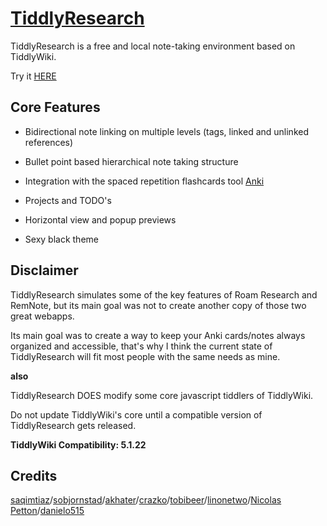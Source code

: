 # [TiddlyResearch](https://kebifurai.github.io/TiddlyResearch)

TiddlyResearch is a free and local note-taking environment based on TiddlyWiki.

Try it [HERE](https://kebifurai.github.io/TiddlyResearch)

## Core Features

* Bidirectional note linking on multiple levels (tags, linked and unlinked references)

* Bullet point based hierarchical note taking structure

* Integration with the spaced repetition flashcards tool [Anki](https://apps.ankiweb.net/)

* Projects and TODO's

* Horizontal view and popup previews

* Sexy black theme

## Disclaimer

TiddlyResearch simulates some of the key features of Roam Research and RemNote, but its main goal was not to create another copy of those two great webapps.

Its main goal was to create a way to keep your Anki cards/notes always organized and accessible, that's why I think the current state of TiddlyResearch will fit most people with the same needs as mine.

**also**

TiddlyResearch DOES modify some core javascript tiddlers of TiddlyWiki.

Do not update TiddlyWiki's core until a compatible version of TiddlyResearch gets released.

**TiddlyWiki Compatibility: 5.1.22**

## Credits

[saqimtiaz](https://saqimtiaz.github.io/sq-tw/streams.html)/[sobjornstad](https://sobjornstad.github.io/TiddlyRemember/)/[akhater](https://akhater.github.io/drift/)/[crazko](https://github.com/crazko/krystal)/[tobibeer](http://tobibeer.github.io/tw5-plugins/#Plugins)/[linonetwo](https://onetwo.ren/wiki/#:Index)/[Nicolas Petton](https://nicolas.petton.fr/tw/project-manager.html)/[danielo515](http://contextplugin.tiddlyspot.com)
